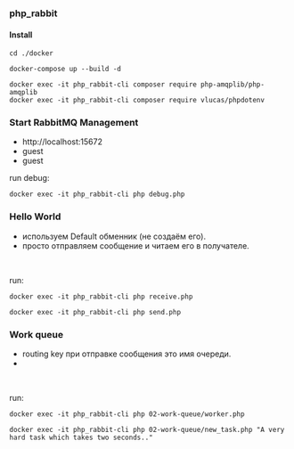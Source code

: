 ### php_rabbit

#### Install

```
cd ./docker

docker-compose up --build -d

docker exec -it php_rabbit-cli composer require php-amqplib/php-amqplib
docker exec -it php_rabbit-cli composer require vlucas/phpdotenv
```

### Start RabbitMQ Management
* http://localhost:15672
* guest
* guest



run debug:
```
docker exec -it php_rabbit-cli php debug.php
```

### Hello World
- используем Default обменник (не создаём его).
- просто отправляем сообщение и читаем его в получателе.
<br>

run:
```
docker exec -it php_rabbit-cli php receive.php

docker exec -it php_rabbit-cli php send.php
```

### Work queue
- routing key при отправке сообщения это имя очереди.
- 
<br>

run:
```
docker exec -it php_rabbit-cli php 02-work-queue/worker.php

docker exec -it php_rabbit-cli php 02-work-queue/new_task.php "A very hard task which takes two seconds.."
```

